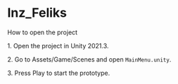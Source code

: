 # Inz\_Feliks

How to open the project

1\. Open the project in Unity 2021.3.

2\. Go to Assets/Game/Scenes and open `MainMenu.unity`.

3\. Press Play to start the prototype.

